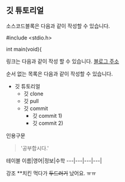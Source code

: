 ## 깃 튜토리얼

소스코드블록은 다음과 같이 작성할 수 있습니다.

#include <stdio.h>

 int main(void){
 



링크는 다음과 같이 작성 할 수 있습니다.
[블로그 주소](http://blog.naver.com/ndb796)

순서 없는 목록은 다음과 같이 작성할 수 있습니다.

* 깃 튜토리얼
  * 깃 clone
  * 깃 pull
  * 깃 commit
    * 깃 commit 1)
    * 깃 commit 2)


인용구문
> '공부합시다.'

테이블
이름|영어|정보|수학
---|---|---|---|

강조
**치킨 먹다가 ~~두드러기~~ 났어요. ㅠㅠ
